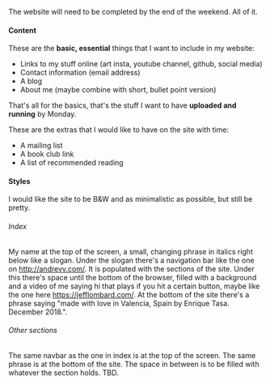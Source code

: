 The website will need to be completed by the end of the weekend. All of it.

#### Content

These are the **basic, essential** things that I want to include in my website:

- Links to my stuff online (art insta, youtube channel, github, social media)
- Contact information (email address)
- A blog
- About me (maybe combine with short, bullet point version)

That's all for the basics, that's the stuff I want to have **uploaded and running** by Monday.

These are the extras that I would like to have on the site with time:

- A mailing list
- A book club link
- A list of recommended reading

#### Styles

I would like the site to be B&W and as minimalistic as possible, but still be pretty. 

###### Index

My name at the top of the screen, a small, changing phrase in italics right below like a slogan. Under the slogan there's a navigation bar like the one on http://andrevv.com/. It is populated with the sections of the site. Under this there's space until the bottom of the browser, filled with a background and a video of me saying hi that plays if you hit a certain button, maybe like the one here https://jefflombard.com/. At the bottom of the site there's a phrase saying "made with love in Valencia, Spain by Enrique Tasa. December 2018.".

###### Other sections

The same navbar as the one in index is at the top of the screen. The same phrase is at the bottom of the site. The space in between is to be filled with whatever the section holds. TBD.